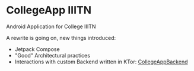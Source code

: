 # CollegeApp IIITN

Android Application for College IIITN

A rewrite is going on, new things introduced:
- Jetpack Compose
- "Good" Architectural practices
- Interactions with custom Backend written in KTor: [CollegeAppBackend](https://github.com/4shutosh/CollegeAppBackend)